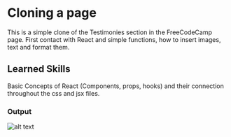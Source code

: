 # Cloning a page

This is a simple clone of the Testimonies section in the FreeCodeCamp page.
First contact with React and simple functions, how to insert images, text and format them.

## Learned Skills

Basic Concepts of React (Components, props, hooks) and their connection throughout the css and jsx files.

### Output


![alt text](https://github.com/McG0VERN/McGovernProjects/blob/master/FreeCodeCampClone/src/imagenes/Captura.JPG)
